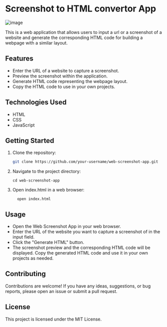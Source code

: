 # Screenshot to HTML convertor App
![image](https://github.com/arushkajain/Screenshot-HTML/assets/134403254/5fd83eb9-a8a2-4acf-a027-9ae15475d165)


This is a web application that allows users to input a url or a screenshot of a website and generate the corresponding HTML code for building a webpage with a similar layout.

## Features

- Enter the URL of a website to capture a screenshot.
- Preview the screenshot within the application.
- Generate HTML code representing the webpage layout.
- Copy the HTML code to use in your own projects.

## Technologies Used

- HTML
- CSS
- JavaScript

## Getting Started

1. Clone the repository:

   ```bash
   git clone https://github.com/your-username/web-screenshot-app.git
   
2. Navigate to the project directory:
   ```shell
   cd web-screenshot-app
3. Open index.html in a web browser:
   ```shell
     open index.html
   ```
## Usage
- Open the Web Screenshot App in your web browser.
- Enter the URL of the website you want to capture a screenshot of in the input field.
- Click the "Generate HTML" button.
- The screenshot preview and the corresponding HTML code will be displayed.
Copy the generated HTML code and use it in your own projects as needed.

## Contributing
  Contributions are welcome! If you have any ideas, suggestions, or bug reports, please open an issue or submit a pull request.

## License
  This project is licensed under the MIT License.
   
